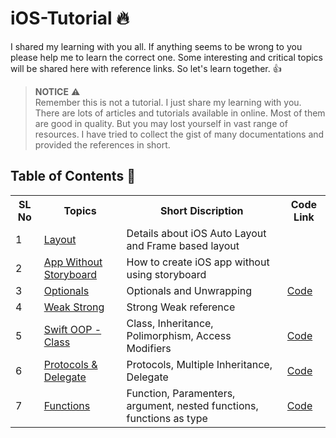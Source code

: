# iOS-Tutorial :fire:
I shared my learning with you all. If anything seems to be wrong to you please help me to learn the correct one. Some interesting and critical topics will be shared here with reference links. So let's learn together. :+1:

> **NOTICE** :warning: <br>
>Remember this is not a tutorial. I just share my learning with you. There are lots of articles and tutorials available in online. Most of them are good in quality. But you may lost yourself in vast range of resources. I have tried to collect the gist of many documentations and provided the references in short.
>





## Table of Contents :rocket:
<center>

<table>
<tr>
<th> SL No</th>
<th> Topics </th>
<th> Short Discription </th>
<th> Code Link </th>
</tr>

<tr>
<td> 1 </td>
<td> <a href="https://github.com/shameem17/iOS-Tutorial/blob/master/Layouts.md" target="_blank"> Layout </a> </td>

<td> Details about iOS Auto Layout and Frame based layout </td>
<td> </td>
</tr>
<tr>
<td> 2 </td>
<td> <a href="https://github.com/shameem17/iOS-Tutorial/blob/master/AppWithoutStoryBoard.md" target="_blank"> App Without Storyboard </a> </td>

<td> How to create iOS app without using storyboard </td>
<td> </td>
</tr>

<tr>
<td> 3 </td>
<td> <a href="https://github.com/shameem17/iOS-Tutorial/blob/master/optional.md" target="_blank"> Optionals</a> </td>

<td> Optionals and Unwrapping </td>
<td> <a href="https://github.com/shameem17/Swift/blob/master/Optional/optional.swift" target="_blank"> Code </a> </td>
</tr>

<tr>
<td> 4 </td>
<td> <a href="https://github.com/shameem17/iOS-Tutorial/blob/master/Weak_Strong.md" target="_blank"> Weak Strong</a> </td>

<td> Strong Weak reference </td>
<td>  </td>
</tr>

<td> 5 </td>
<td> <a href="https://github.com/shameem17/iOS-Learning/blob/master/Swift%20OOP-Class-Struct.md" target="_blank"> Swift OOP - Class</a> </td>

<td> Class, Inheritance, Polimorphism, Access Modifiers </td>
<td> <a href="https://github.com/shameem17/Swift/tree/master/Class" target="_blank"> Code </a> </td>
</tr>

<td> 6 </td>
<td> <a href="https://github.com/shameem17/iOS-Learning/blob/master/protocols.md" target="_blank"> Protocols & Delegate</a> </td>

<td> Protocols, Multiple Inheritance, Delegate </td>
<td> <a href="https://github.com/shameem17/Swift/tree/master/Protocols" target="_blank"> Code </a> </td>
</tr>

<td> 7 </td>
<td> <a href="https://github.com/shameem17/iOS-Learning/blob/master/functions.md" target="_blank"> Functions</a> </td>

<td> Function, Paramenters, argument, nested functions, functions as type </td>
<td> <a href="https://github.com/shameem17/Swift/tree/master/Function" target="_blank"> Code </a> </td>
</tr>



</table>
</center>
